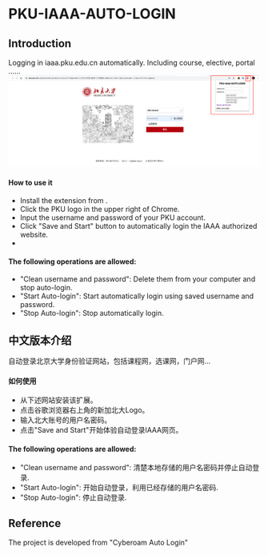 
# PKU-IAAA-AUTO-LOGIN

## Introduction

Logging in iaaa.pku.edu.cn automatically. Including course, elective, portal ......
![image](https://github.com/fuzhenxin/PKU-IAAA-AUTO-LOGIN/raw/master/pic/example.png)


#### How to use it
- Install the extension from .
- Click the PKU logo in the upper right of Chrome.
- Input the username and password of your PKU account.
- Click "Save and Start" button to automatically login the IAAA authorized website.
- 
#### The following operations are allowed:
- "Clean username and password": Delete them from your computer and stop auto-login.
- "Start Auto-login": Start automatically login using saved username and password.
- "Stop Auto-login":  Stop automatically login.

## 中文版本介绍
自动登录北京大学身份验证网站，包括课程网，选课网，门户网...

#### 如何使用
- 从下述网站安装该扩展。
- 点击谷歌浏览器右上角的新加北大Logo。
- 输入北大账号的用户名密码。
- 点击"Save and Start"开始体验自动登录IAAA网页。

#### The following operations are allowed:
- "Clean username and password": 清楚本地存储的用户名密码并停止自动登录.
- "Start Auto-login": 开始自动登录，利用已经存储的用户名密码.
- "Stop Auto-login":  停止自动登录.  
  
  
## Reference
The project is developed from "Cyberoam Auto Login"